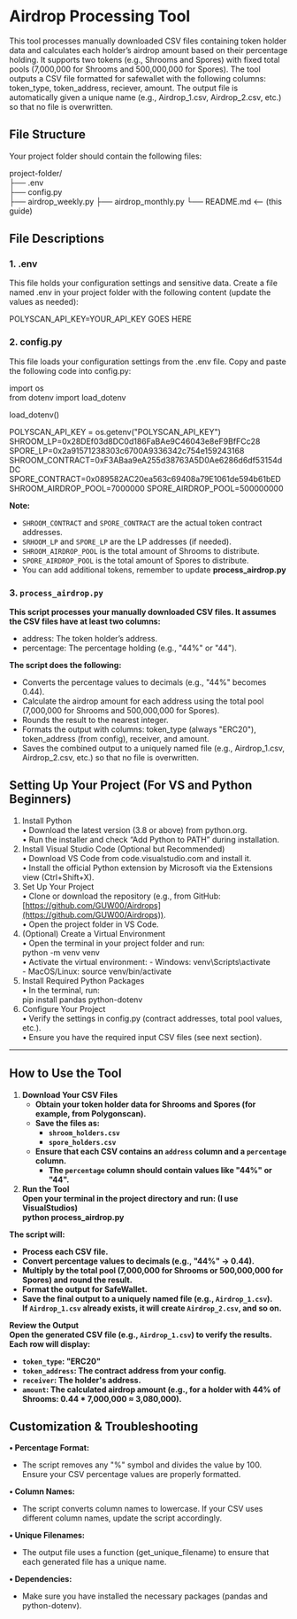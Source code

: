 # **Airdrop Processing Tool**

This tool processes manually downloaded CSV files containing token holder data and calculates each holder’s airdrop amount based on their percentage holding. It supports two tokens (e.g., Shrooms and Spores) with fixed total pools (7,000,000 for Shrooms and 500,000,000 for Spores). The tool outputs a CSV file formatted for safewallet with the following columns: token\_type, token\_address, reciever, amount. The output file is automatically given a unique name (e.g., Airdrop\_1.csv, Airdrop\_2.csv, etc.) so that no file is overwritten.

## **File Structure**

Your project folder should contain the following files:

project-folder/  
├── .env  
├── config.py  
├── airdrop\_weekly.py 
├── airdrop\_monthly.py 
└── README.md   \<-- (this guide)

## **File Descriptions**

### **1\. .env**

This file holds your configuration settings and sensitive data. Create a file named .env in your project folder with the following content (update the values as needed):

POLYSCAN\_API\_KEY=YOUR\_API\_KEY GOES HERE

### **2\. config.py**

This file loads your configuration settings from the .env file. Copy and paste the following code into config.py:

import os  
from dotenv import load\_dotenv

load\_dotenv()

POLYSCAN\_API\_KEY \= os.getenv("POLYSCAN\_API\_KEY")  
SHROOM\_LP=0x28DEf03d8DC0d186FaBAe9C46043e8eF9BfFCc28 SPORE\_LP=0x2a91571238303c6700A9336342c754e159243168 SHROOM\_CONTRACT=0xF3ABaa9eA255d38763A5D0Ae6286d6df53154dDC SPORE\_CONTRACT=0x089582AC20ea563c69408a79E1061de594b61bED SHROOM\_AIRDROP\_POOL=7000000 SPORE\_AIRDROP\_POOL=500000000

**Note:**

* `SHROOM_CONTRACT` and `SPORE_CONTRACT` are the actual token contract addresses.  
* `SRHOOM_LP` and `SPORE_LP` are the LP addresses (if needed).  
* `SHROOM_AIRDROP_POOL` is the total amount of Shrooms to distribute.  
* `SPORE_AIRDROP_POOL` is the total amount of Spores to distribute.  
* You can add additional tokens, remember to update **process\_airdrop.py**

### **3\. `process_airdrop.py`**

**This script processes your manually downloaded CSV files. It assumes the CSV files have at least two columns:**

* address: The token holder’s address.  
* percentage: The percentage holding (e.g., "44%" or "44").

**The script does the following:**

* Converts the percentage values to decimals (e.g., "44%" becomes 0.44).  
* Calculate the airdrop amount for each address using the total pool (7,000,000 for Shrooms and 500,000,000 for Spores).  
* Rounds the result to the nearest integer.  
* Formats the output with columns: token\_type (always "ERC20"), token\_address (from config), receiver, and amount.  
* Saves the combined output to a uniquely named file (e.g., Airdrop\_1.csv, Airdrop\_2.csv, etc.) so that no file is overwritten.

## **Setting Up Your Project (For VS and Python Beginners)**

1. Install Python  
   • Download the latest version (3.8 or above) from python.org.  
   • Run the installer and check “Add Python to PATH” during installation.  
2. Install Visual Studio Code (Optional but Recommended)  
   • Download VS Code from code.visualstudio.com and install it.  
   • Install the official Python extension by Microsoft via the Extensions view (Ctrl+Shift+X).  
3. Set Up Your Project  
   • Clone or download the repository (e.g., from GitHub: [https://github.com/GUW00/Airdrops](https://github.com/GUW00/Airdrops)).  
   • Open the project folder in VS Code.  
4. (Optional) Create a Virtual Environment  
   • Open the terminal in your project folder and run:  
   python \-m venv venv  
   • Activate the virtual environment: \- Windows: venv\\Scripts\\activate  
   \- MacOS/Linux: source venv/bin/activate  
5. Install Required Python Packages  
   • In the terminal, run:  
   pip install pandas python-dotenv  
6. Configure Your Project  
   • Verify the settings in config.py (contract addresses, total pool values, etc.).  
   • Ensure you have the required input CSV files (see next section).

---

## **How to Use the Tool**

1. **Download Your CSV Files**  
   * **Obtain your token holder data for Shrooms and Spores (for example, from Polygonscan).**  
   * **Save the files as:**  
     * **`shroom_holders.csv`**  
     * **`spore_holders.csv`**  
   * **Ensure that each CSV contains an `address` column and a `percentage` column.**  
     * **The `percentage` column should contain values like "44%" or "44".**  
2. **Run the Tool**  
   **Open your terminal in the project directory and run: (I use VisualStudios)**  
   	**python process\_airdrop.py**

**The script will:**

* **Process each CSV file.**  
* **Convert percentage values to decimals (e.g., "44%" → 0.44).**  
* **Multiply by the total pool (7,000,000 for Shrooms or 500,000,000 for Spores) and round the result.**  
* **Format the output for SafeWallet.**  
* **Save the final output to a uniquely named file (e.g., `Airdrop_1.csv`).**  
  **If `Airdrop_1.csv` already exists, it will create `Airdrop_2.csv`, and so on.**

**Review the Output**  
**Open the generated CSV file (e.g., `Airdrop_1.csv`) to verify the results.**  
**Each row will display:**

* **`token_type`: "ERC20"**  
* **`token_address`: The contract address from your config.**  
* **`receiver`: The holder's address.**  
* **`amount`: The calculated airdrop amount (e.g., for a holder with 44% of Shrooms: 0.44 \* 7,000,000 ≈ 3,080,000).**

## **Customization & Troubleshooting**

**• Percentage Format:**

* The script removes any "%" symbol and divides the value by 100\. Ensure your CSV percentage values are properly formatted.

**• Column Names:**

* The script converts column names to lowercase. If your CSV uses different column names, update the script accordingly.

**• Unique Filenames:**

* The output file uses a function (get\_unique\_filename) to ensure that each generated file has a unique name.

**• Dependencies:**

* Make sure you have installed the necessary packages (pandas and python-dotenv).

